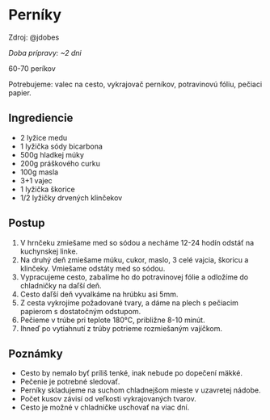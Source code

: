 # Perníky

Zdroj: @jdobes

*Doba prípravy: ~2 dni*

60-70 períkov

Potrebujeme: valec na cesto, vykrajovač perníkov, potravinovú fóliu, pečiaci papier.

## Ingrediencie

* 2 lyžice medu
* 1 lyžička sódy bicarbona
* 500g hladkej múky
* 200g práškového curku
* 100g masla
* 3+1 vajec
* 1 lyžička škorice
* 1/2 lyžičky drvených klinčekov

## Postup

1. V hrnčeku zmiešame med so sódou a necháme 12-24 hodín odstáť na kuchynskej linke.
2. Na druhý deň zmiešame múku, cukor, maslo, 3 celé vajcia, škoricu a klinčeky. Vmiešame odstáty med so sódou.
3. Vypracujeme cesto, zabalíme ho do potravinovej fólie a odložíme do chladničky na daľší deň.
4. Cesto daľší deň vyvalkáme na hrúbku asi 5mm.
5. Z cesta vykrojíme požadované tvary, a dáme na plech s pečiacim papierom s dostatočným odstupom.
6. Pečieme v trúbe pri teplote 180°C, približne 8-10 minút.
7. Ihneď po vytiahnutí z trúby potrieme rozmiešaným vajíčkom.

## Poznámky

* Cesto by nemalo byť príliš tenké, inak nebude po dopečení mäkké.
* Pečenie je potrebné sledovať.
* Perníky skladujeme na suchom chladnejšom mieste v uzavretej nádobe.
* Počet kusov závisí od veľkosti vykrajovaných tvarov.
* Cesto je možné v chladničke uschovať na viac dní.
